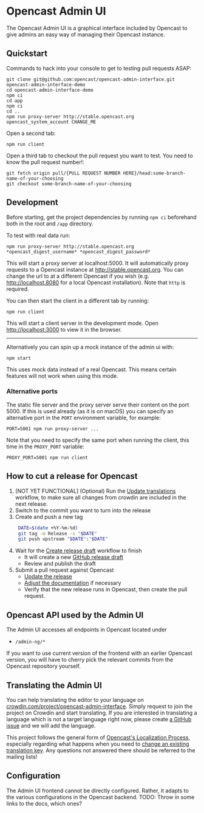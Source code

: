 Opencast Admin UI
=====================

The Opencast Admin UI is a graphical interface included by Opencast to give
admins an easy way of managing their Opencast instance.


Quickstart
----------
Commands to hack into your console to get to testing pull requests ASAP:

```console
git clone git@github.com:opencast/opencast-admin-interface.git opencast-admin-interface-demo
cd opencast-admin-interface-demo
npm ci
cd app
npm ci
cd ..
npm run proxy-server http://stable.opencast.org opencast_system_account CHANGE_ME
```

Open a second tab:

```
npm run client
```

Open a third tab to checkout the pull request you want to test. You need to know the pull request number!:

```
git fetch origin pull/{PULL REQUEST NUMBER HERE}/head:some-branch-name-of-your-choosing
git checkout some-branch-name-of-your-choosing
```

Development
-------

Before starting, get the project dependencies by running  `npm ci` beforehand both in the root and `/app` directory.

To test with real data run:

    npm run proxy-server http://stable.opencast.org *opencast_digest_username* *opencast_digest_password*

This will start a proxy server at localhost:5000. It will automatically proxy
requests to a Opencast instance at http://stable.opencast.org. You can change
the url to at a different Opencast if you wish (e.g. http://localhost.8080 for
a local Opencast installation). Note that `http` is required.

You can then start the client in a different tab by running:

    npm run client

This will start a client server in the development mode.
Open [http://localhost:3000](localhost:3000) to view it in the browser.

--------

Alternatively you can spin up a mock instance of the admin ui with:

    npm start

This uses mock data instead of a real Opencast. This means certain features will
not work when using this mode.

### Alternative ports

The static file server and the proxy server serve their content
on the port 5000. If this is used already (as it is on macOS)
you can specify an alternative port in the `PORT` environment variable,
for example:

    PORT=5001 npm run proxy-server ...

Note that you need to specify the same port when running the client,
this time in the `PROXY_PORT` variable:

    PROXY_PORT=5001 npm run client

How to cut a release for Opencast
---------------------------------

1. [NOT YET FUNCTIONAL] (Optional) Run the [Update translations](https://github.com/opencast/opencast-editor/actions/workflows/update-translations.yml) workflow, to make sure all changes from crowdin are included in the next release.
1. Switch to the commit you want to turn into the release
1. Create and push a new tag
   ```bash
    DATE=$(date +%Y-%m-%d)
    git tag -m Release -s "$DATE"
    git push upstream "$DATE":"$DATE"
   ```
1. Wait for the [Create release draft](https://github.com/opencast/opencast-editor/actions/workflows/create-release.yml)
   workflow to finish
    - It will create a new [GitHub release draft](https://github.com/opencast/opencast-editor/releases)
    - Review and publish the draft
1. Submit a pull request against Opencast
    - [Update the release](https://github.com/opencast/opencast/blob/b2bea8822b95b8692bb5bbbdf75c9931c2b7298a/modules/admin-ui-interface/pom.xml#L16-L17)
    - [Adjust the documentation](https://github.com/opencast/opencast/blob/b2bea8822b95b8692bb5bbbdf75c9931c2b7298a/docs/guides/admin/docs/modules/admin-ui.md)
      if necessary
    - Verify that the new release runs in Opencast, then create the pull request.



Opencast API used by the Admin UI
-------------
The Admin UI accesses all endpoints in Opencast located under

* `/admin-ng/*`

If you want to use current version of the frontend with an earlier Opencast
version, you will have to cherry pick the relevant commits from the Opencast
repository yourself.



Translating the Admin UI
-------------
You can help translating the editor to your language on [crowdin.com/project/opencast-admin-interface](https://crowdin.com/project/opencast-admin-interface). Simply request to join the project on Crowdin and start translating. If you are interested in translating a language which is not a target language right now, please create [a GitHub issue](https://github.com/opencast/opencast-admin-interface/issues) and we will add the language.

This project follows the general form of [Opencast's Localization Process](https://docs.opencast.org/develop/developer/#participate/localization/), especially regarding what happens when you need to [change an existing translation key](https://docs.opencast.org/develop/developer/#participate/localization/#i-need-to-update-the-wording-of-the-source-translation-what-happens).  Any questions not answered there should be referred to the mailing lists!



Configuration
-------------
The Admin UI frontend cannot be directly configured. Rather, it adapts to the
various configurations in the Opencast backend. TODO: Throw in some links to the
docs, which ones?